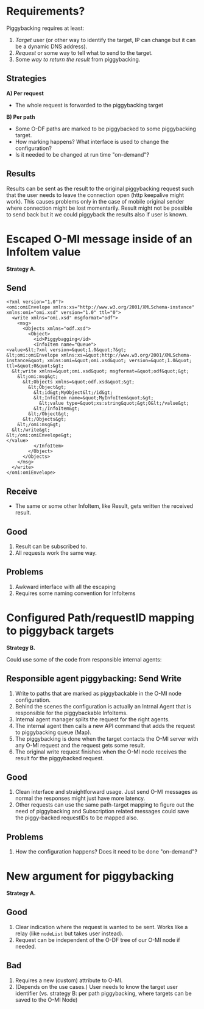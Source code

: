 Requirements?
============

Piggybacking requires at least:

1. _Target_ user (or other way to identify the target, IP can change but it can be a dynamic DNS address).
2. _Request_ or some way to tell what to send to the target.
3. Some _way to return the result_ from piggybacking.

Strategies
----------

**A) Per request**
  - The whole request is forwarded to the piggybacking target

**B) Per path**
  - Some O-DF paths are marked to be piggybacked to some piggybacking target.
  - How marking happens? What interface is used to change the configuration?
  - Is it needed to be changed at run time "on-demand"?

Results
-------

Results can be sent as the result to the original piggybacking request such that the user needs to leave the connection open (http keepalive might work). This causes problems only in the case of mobile original sender where connection might be lost momentarily. Result might not be possible to send back but it we could piggyback the results also if user is known.


Escaped O-MI message inside of an InfoItem value
================================================

**Strategy A.**

Send
----


```
<?xml version="1.0"?>
<omi:omiEnvelope xmlns:xs="http://www.w3.org/2001/XMLSchema-instance" xmlns:omi="omi.xsd" version="1.0" ttl="0">
  <write xmlns="omi.xsd" msgformat="odf">
    <msg>
      <Objects xmlns="odf.xsd">
        <Object>
          <id>Piggybagging</id>
          <InfoItem name="Queue">
<value>&lt;?xml version=&quot;1.0&quot;?&gt;
&lt;omi:omiEnvelope xmlns:xs=&quot;http://www.w3.org/2001/XMLSchema-instance&quot; xmlns:omi=&quot;omi.xsd&quot; version=&quot;1.0&quot; ttl=&quot;0&quot;&gt;
  &lt;write xmlns=&quot;omi.xsd&quot; msgformat=&quot;odf&quot;&gt;
    &lt;omi:msg&gt;
      &lt;Objects xmlns=&quot;odf.xsd&quot;&gt;
        &lt;Object&gt;
          &lt;id&gt;MyObject&lt;/id&gt;
          &lt;InfoItem name=&quot;MyInfoItem&quot;&gt;
            &lt;value type=&quot;xs:string&quot;&gt;0&lt;/value&gt;
          &lt;/InfoItem&gt;
        &lt;/Object&gt;
      &lt;/Objects&gt;
    &lt;/omi:msg&gt;
  &lt;/write&gt;
&lt;/omi:omiEnvelope&gt;
</value>
          </InfoItem>
        </Object>
      </Objects>
    </msg>
  </write>
</omi:omiEnvelope>
```

Receive
-------

* The same or some other InfoItem, like Result, gets written the received result.

Good
----

1. Result can be subscribed to.
2. All requests work the same way.

Problems
--------

1. Awkward interface with all the escaping
2. Requires some naming convention for InfoItems


Configured Path/requestID mapping to piggyback targets
======================================================

**Strategy B.**

Could use some of the code from responsible internal agents:

Responsible agent piggybacking: Send Write
------------------------------------------

1. Write to paths that are marked as piggybackable in the O-MI node configuration.
2. Behind the scenes the configuration is actually an Intrnal Agent that is responsible for the piggybackable InfoItems.
3. Internal agent manager splits the request for the right agents.
4. The internal agent then calls a new API command that adds the request to piggybacking queue (Map).
5. The piggybacking is done when the target contacts the O-MI server with any O-MI request and the request gets some result.
6. The original write request finishes when the O-MI node receives the result for the piggybacked request.

Good
----

1. Clean interface and straightforward usage. Just send O-MI messages as normal the responses might just have more latency.
2. Other requests can use the same path-target mapping to figure out the need of piggybacking and Subscription related messages could save the piggy-backed requestIDs to be mapped also.

Problems
--------

1. How the configuration happens? Does it need to be done "on-demand"?



New argument for piggybacking
=============================

**Strategy A.**

Good
----

1. Clear indication where the request is wanted to be sent. Works like a relay (like `nodeList` but takes user instead).
2. Request can be independent of the O-DF tree of our O-MI node if needed.

Bad
---


1. Requires a new (custom) attribute to O-MI.
2. (Depends on the use cases.) User needs to know the target user identifier (vs. strategy B: per path piggybacking, where targets can be saved to the O-MI Node)





